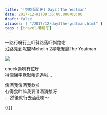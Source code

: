 ```yaml
---
title: '[抱抱葡萄牙] Day3：The Yeatman'
date: 2017-12-01T09:36:00.000+08:00
draft: false
aliases: [ "/2017/12/day3the-yeatman.html" ]
tags : [travel-葡萄牙]
---
```


一路行呀行上吓斜路落吓斜路咁  
沿路見到呢間Michelin 2星嘅餐廳The Yeatman  

![](/images/portugal3c.jpg)

check過喇冇位呀  
得個睇字默默咁兜過啦...  
  
俾酒我俾酒我飲啦  
冇得食吖嘛我要借酒消愁呀  
... 然後就行去酒莊喇～  
  
  

{{<portugal>}}  
